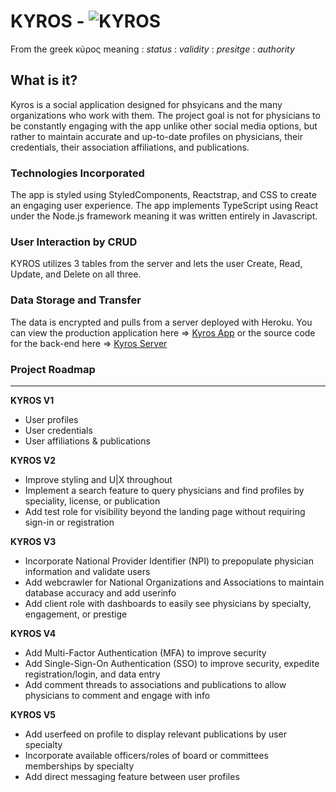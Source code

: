 # KYROS - ![KYROS](/assets/logo-tag.png)
From the greek κύρος meaning
: *status*
: *validity*
: *presitge*
: *authority*

## What is it?
Kyros is a social application designed for phsyicans and the many organizations who work with them. The project goal is not for physicians to be constantly engaging with the app unlike other social media options, but rather to maintain accurate and up-to-date profiles on physicians, their credentials, their association affiliations, and publications. 

### Technologies Incorporated
The app is styled using StyledComponents, Reactstrap, and CSS to create an engaging user experience.
The app implements TypeScript using React under the Node.js framework meaning it was written entirely in Javascript. 

### User Interaction by CRUD
KYROS utilizes 3 tables from the server and lets the user Create, Read, Update, and Delete on all three.

### Data Storage and Transfer
The data is encrypted and pulls from a server deployed with Heroku. You can view the production application here => [Kyros App](https://jpc-kyros-client.herokuapp.com/home) or the source code for the back-end here => [Kyros Server](https://github.com/joshuapcasey/rb-final-server)

### Project Roadmap
---
**KYROS V1**
- User profiles
- User credentials
- User affiliations & publications

**KYROS V2**
- Improve styling and U|X throughout
- Implement a search feature to query physicians and find profiles by speciality, license, or publication
- Add test role for visibility beyond the landing page without requiring sign-in or registration

**KYROS V3**
- Incorporate National Provider Identifier (NPI) to prepopulate physician information and validate users
- Add webcrawler for National Organizations and Associations to maintain database accuracy and add userinfo
- Add client role with dashboards to easily see physicians by specialty, engagement, or prestige

**KYROS V4**
- Add Multi-Factor Authentication (MFA) to improve security
- Add Single-Sign-On Authentication (SSO) to improve security, expedite registration/login, and data entry
- Add comment threads to associations and publications to allow physicians to comment and engage with info

**KYROS V5**
- Add userfeed on profile to display relevant publications by user specialty 
- Incorporate available officers/roles of board or committees memberships by specialty 
- Add direct messaging feature between user profiles
